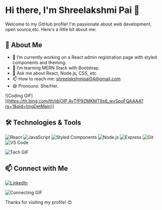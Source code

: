 # Hi there, I'm Shreelakshmi Pai 👋

Welcome to my GitHub profile! I'm passionate about web development, open source,etc. Here's a little bit about me:

## 🚀 About Me

- 🔭 I’m currently working on a React admin registration page with styled components and theming.
- 🌱 I’m learning MERN Stack with Bootstrap.
- 💬 Ask me about React, Node.js, CSS, etc.
- 📫 How to reach me: shreelakshmipai04@gmail.com
- 😄 Pronouns: She/Her.

![Coding GIF][(https://th.bing.com/th/id/OIP.AvTfP9ZMKMT9s6_wvSpoFQAAAA?rs=1&pid=ImgDetMain)]

## 🛠️ Technologies & Tools

![React](https://img.shields.io/badge/-React-61DAFB?style=flat&logo=React&logoColor=white)
![JavaScript](https://img.shields.io/badge/-JavaScript-F7DF1E?style=flat&logo=JavaScript&logoColor=black)
![Styled Components](https://img.shields.io/badge/-Styled%20Components-DB7093?style=flat&logo=styled-components&logoColor=white)
![Node.js](https://img.shields.io/badge/-Node.js-339933?style=flat&logo=Node.js&logoColor=white)
![Express](https://img.shields.io/badge/-Express-000000?style=flat&logo=Express&logoColor=white)
![Git](https://img.shields.io/badge/-Git-F05032?style=flat&logo=Git&logoColor=white)
![VS Code](https://img.shields.io/badge/-VS%20Code-007ACC?style=flat&logo=Visual%20Studio%20Code&logoColor=white)

![Tech GIF](URL_to_tech_gif)


## 📫 Connect with Me

[![LinkedIn](https://img.shields.io/badge/-LinkedIn-0077B5?style=flat&logo=LinkedIn&logoColor=white)](https://www.linkedin.com/in/shreelakshmi-pai-a14113256?utm_source=share&utm_campaign=share_via&utm_content=profile&utm_medium=android_app)

![Connecting GIF](URL_to_connecting_gif)



Thanks for visiting my profile! 😊
